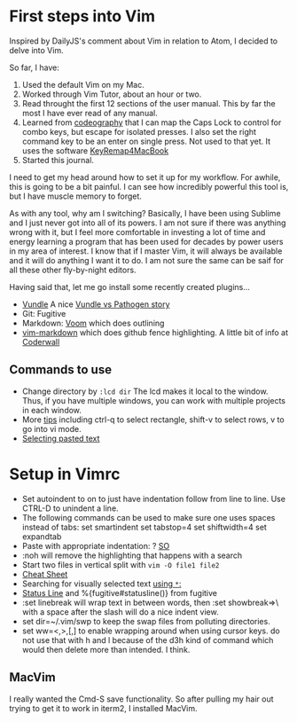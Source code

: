 # First steps into Vim

Inspired by DailyJS's comment about Vim in relation to Atom, I decided to delve into Vim. 

So far, I have: 

1. Used the default Vim on my Mac.
2. Worked through Vim Tutor, about an hour or two.
3. Read throught the first 12 sections of the user manual. This by far the most I have ever read of any manual. 
4. Learned from [codeography](http://www.codeography.com/2013/06/26/remapping-caps-lock-was-only-the-beginning.html) that I can map the Caps Lock to control for combo keys, but escape for isolated presses. I also set the right command key to be an enter on single press. Not used to that yet. It uses the software [KeyRemap4MacBook](https://pqrs.org/macosx/keyremap4macbook/index.html.en)
5. Started this journal.

I need to get my head around how to set it up for my workflow. For awhile, this is going to be a bit painful. I can see how incredibly powerful this tool is, but I have muscle memory to forget. 

As with any tool, why am I switching? Basically, I have been using Sublime and I just never got into all of its powers. I am not sure if there was anything wrong with it, but I feel more comfortable in investing a lot of time and energy learning a program that has been used for decades by power users in my area of interest. I know that if I master Vim, it will always be available and it will do anything I want it to do. I am not sure the same can be saif for all these other fly-by-night editors. 

Having said that, let me go install some recently created plugins... 

* [Vundle](https://github.com/gmarik/Vundle.vim)   A nice [Vundle vs Pathogen story](http://jameslaicreative.com/moving-up-upgrading-from-pathogen-to-vundle/) 
* Git:  Fugitive
* Markdown:  [Voom](https://github.com/vim-voom/VOoM) which does outlining
* [vim-markdown](https://github.com/tpope/vim-markdown) which does github fence highlighting. A little bit of info at [Coderwall](https://coderwall.com/p/ftqcla)

## Commands to use

* Change directory by `:lcd dir` The lcd makes it local to the window. Thus, if you have multiple windows, you can work with multiple projects in each window.
* More [tips](http://stackoverflow.com/questions/1276403/simple-vim-commands-you-wish-youd-known-earlier) including ctrl-q to select rectangle, shift-v to select rows, v to go into vi mode. 
* [Selecting pasted text](http://usevim.com/2014/02/14/selecting-put-text/)


# Setup in Vimrc

* Set autoindent to on to just have indentation follow from line to line. Use CTRL-D to unindent a line. 
* The following commands can be used to make sure one uses spaces instead of tabs: 
    set smartindent
    set tabstop=4
    set shiftwidth=4
    set expandtab
* Paste with appropriate indentation: ? [SO](http://stackoverflow.com/questions/2514445/turning-off-auto-indent-when-pasting-text-into-vim)
* :noh will remove the highlighting that happens with a search
* Start two files in vertical split with   `vim -O file1 file2`
* [Cheat Sheet](http://bullium.com/support/vim.html)
* Searching for visually selected text [using `*`: ](http://vim.wikia.com/wiki/Search_for_visually_selected_text)
* [Status Line](http://stackoverflow.com/questions/5375240/a-more-useful-statusline-in-vim) and  %{fugitive#statusline()} from fugitive
* :set linebreak will wrap text in between words, then :set showbreak=>\ with a space after the slash will do a nice indent view. 
* set dir=~/.vim/swp to keep the swap files from polluting directories.
* set ww=<,>,[,]  to enable wrapping around when using cursor keys. do not use that with h and l because of the d3h kind of command which would then delete more than intended. I think. 

## MacVim

I really wanted the Cmd-S save functionality. So after pulling my hair out trying to get it to work in iterm2, I installed MacVim. 

